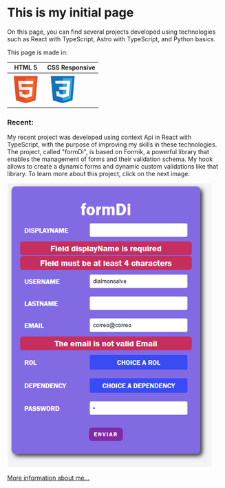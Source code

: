 # This is my initial page #

On this page, you can find several projects developed using technologies such as React with TypeScript, Astro with TypeScript, and Python basics.

This page is made in: 

| HTML 5 | CSS Responsive |
| --- | --- |
| ![HTML5](/img/html.png) | ![CSS](/img/css.png) |

### Recent:

My recent project was developed using context Api in React with TypeScript, with the purpose of improving my skills in these technologies. The project, called "formDi", is based on Formik, a powerful library that enables the management of forms and their validation schema. My hook allows to create a dynamic forms and dynamic custom validations like that library. To learn more about this project, click on the next image.

[![formDi](/img/formDi.png)](https://github.com/dialmonsalve/formDi)

[More information about me...](https://melodic-hotteok-2243c2.netlify.app/)
